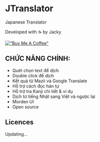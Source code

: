 # JTranslator
Japanese Translator

Developed with ☕ by Jacky

[!["Buy Me A Coffee"](https://www.buymeacoffee.com/assets/img/custom_images/orange_img.png)](https://www.buymeacoffee.com/jackypham)

## CHỨC NĂNG CHÍNH:
- Quét chọn text để dịch
- Double click để dịch
- Kết quả từ Mazii và Google Translate
- Hỗ trợ cách đọc hán tự
- Hỗ trợ tra Kanji chi tiết & ví dụ
- Dịch từ tiếng Nhật sang Việt và ngược lại
- Morden UI
- Open source

## Licences
Updating...
